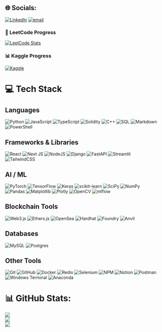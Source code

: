
## 🌐 Socials:
[![LinkedIn](https://img.shields.io/badge/LinkedIn-%230077B5.svg?logo=linkedin&logoColor=white)](https://linkedin.com/in/https://www.linkedin.com/in/noel-tony-0b0878248/) [![email](https://img.shields.io/badge/Email-D14836?logo=gmail&logoColor=white)](mailto:noelnoel255@gmail.com) 

### 🚀 LeetCode Progress
[![LeetCode Stats](https://leetcard.jacoblin.cool/user3843Jp?theme=dark&font=Roboto&ext=heatmap)](https://leetcode.com/u/user3843Jp/)

### 📊 Kaggle Progress
[![Kaggle](https://road-to-kaggle-grandmaster.vercel.app/api/simple/shadowking255)](https://www.kaggle.com/shadowking255)


# 💻 Tech Stack

## **Languages**
![Python](https://img.shields.io/badge/python-3670A0?style=flat-square&logo=python&logoColor=ffdd54)
![JavaScript](https://img.shields.io/badge/javascript-%23323330.svg?style=flat-square&logo=javascript&logoColor=%23F7DF1E)
![TypeScript](https://img.shields.io/badge/typescript-%23007ACC.svg?style=flat-square&logo=typescript&logoColor=white)
![Solidity](https://img.shields.io/badge/Solidity-%23363636.svg?style=flat-square&logo=solidity&logoColor=white)
![C++](https://img.shields.io/badge/c++-%2300599C.svg?style=flat-square&logo=c%2B%2B&logoColor=white)
![SQL](https://img.shields.io/badge/sql-%23025E8C.svg?style=flat-square&logo=database&logoColor=white)
![Markdown](https://img.shields.io/badge/markdown-%23000000.svg?style=flat-square&logo=markdown&logoColor=white)
![PowerShell](https://img.shields.io/badge/PowerShell-%235391FE.svg?style=flat-square&logo=powershell&logoColor=white)

## **Frameworks & Libraries**
![React](https://img.shields.io/badge/react-%2320232a.svg?style=flat-square&logo=react&logoColor=%2361DAFB)
![Next JS](https://img.shields.io/badge/Next-black?style=flat-square&logo=next.js&logoColor=white)
![NodeJS](https://img.shields.io/badge/node.js-6DA55F?style=flat-square&logo=node.js&logoColor=white)
![Django](https://img.shields.io/badge/django-%23092E20.svg?style=flat-square&logo=django&logoColor=white)
![FastAPI](https://img.shields.io/badge/FastAPI-005571?style=flat-square&logo=fastapi)
![Streamlit](https://img.shields.io/badge/Streamlit-%23FE4B4B.svg?style=flat-square&logo=streamlit&logoColor=white)
![TailwindCSS](https://img.shields.io/badge/tailwindcss-%2338B2AC.svg?style=flat-square&logo=tailwind-css&logoColor=white)

## **AI / ML**
![PyTorch](https://img.shields.io/badge/PyTorch-%23EE4C2C.svg?style=flat-square&logo=PyTorch&logoColor=white)
![TensorFlow](https://img.shields.io/badge/TensorFlow-%23FF6F00.svg?style=flat-square&logo=TensorFlow&logoColor=white)
![Keras](https://img.shields.io/badge/Keras-%23D00000.svg?style=flat-square&logo=Keras&logoColor=white)
![scikit-learn](https://img.shields.io/badge/scikit--learn-%23F7931E.svg?style=flat-square&logo=scikit-learn&logoColor=white)
![SciPy](https://img.shields.io/badge/SciPy-%230C55A5.svg?style=flat-square&logo=scipy&logoColor=white)
![NumPy](https://img.shields.io/badge/numpy-%23013243.svg?style=flat-square&logo=numpy&logoColor=white)
![Pandas](https://img.shields.io/badge/pandas-%23150458.svg?style=flat-square&logo=pandas&logoColor=white)
![Matplotlib](https://img.shields.io/badge/Matplotlib-%23ffffff.svg?style=flat-square&logo=Matplotlib&logoColor=black)
![Plotly](https://img.shields.io/badge/Plotly-%233F4F75.svg?style=flat-square&logo=plotly&logoColor=white)
![OpenCV](https://img.shields.io/badge/opencv-%23white.svg?style=flat-square&logo=opencv&logoColor=white)
![mlflow](https://img.shields.io/badge/mlflow-%23d9ead3.svg?style=flat-square&logo=numpy&logoColor=blue)

## **Blockchain Tools**
![Web3.js](https://img.shields.io/badge/web3.js-F16822?style=flat-square&logo=web3.js&logoColor=white)
![Ethers.js](https://img.shields.io/badge/ethers.js-%23323330.svg?style=flat-square&logo=ethereum&logoColor=white)
![OpenSea](https://img.shields.io/badge/OpenSea-%232081E2.svg?style=flat-square&logo=opensea&logoColor=white)
![Hardhat](https://img.shields.io/badge/Hardhat-%23F7DF1E.svg?style=flat-square&logo=ethereum&logoColor=black)
![Foundry](https://img.shields.io/badge/Foundry-%23000000.svg?style=flat-square&logo=ethereum&logoColor=white)
![Anvil](https://img.shields.io/badge/Anvil-%2300599C.svg?style=flat-square&logo=ethereum&logoColor=white)

## **Databases**
![MySQL](https://img.shields.io/badge/mysql-4479A1.svg?style=flat-square&logo=mysql&logoColor=white)
![Postgres](https://img.shields.io/badge/postgres-%23316192.svg?style=flat-square&logo=postgresql&logoColor=white)

## **Other Tools**
![Git](https://img.shields.io/badge/git-%23F05033.svg?style=flat-square&logo=git&logoColor=white)
![GitHub](https://img.shields.io/badge/github-%23121011.svg?style=flat-square&logo=github&logoColor=white)
![Docker](https://img.shields.io/badge/docker-%230db7ed.svg?style=flat-square&logo=docker&logoColor=white)
![Redis](https://img.shields.io/badge/Redis-%23DC382D.svg?style=flat-square&logo=redis&logoColor=white)
![Selenium](https://img.shields.io/badge/Selenium-%43B02A.svg?style=flat-square&logo=selenium&logoColor=white)
![NPM](https://img.shields.io/badge/NPM-%23CB3837.svg?style=flat-square&logo=npm&logoColor=white)
![Notion](https://img.shields.io/badge/Notion-%23000000.svg?style=flat-square&logo=notion&logoColor=white)
![Postman](https://img.shields.io/badge/Postman-FF6C37?style=flat-square&logo=postman&logoColor=white)
![Windows Terminal](https://img.shields.io/badge/Windows%20Terminal-%234D4D4D.svg?style=flat-square&logo=windows-terminal&logoColor=white)
![Anaconda](https://img.shields.io/badge/Anaconda-%2344A833.svg?style=flat-square&logo=anaconda&logoColor=white)

# 📊 GitHub Stats:
![](https://github-readme-stats.vercel.app/api?username=ShadowKing47&theme=dark&hide_border=false&include_all_commits=true&count_private=false)<br/>
![](https://nirzak-streak-stats.vercel.app/?user=ShadowKing47&theme=dark&hide_border=false)<br/>
![](https://github-readme-stats.vercel.app/api/top-langs/?username=ShadowKing47&theme=dark&hide_border=false&include_all_commits=true&count_private=false&layout=compact)

